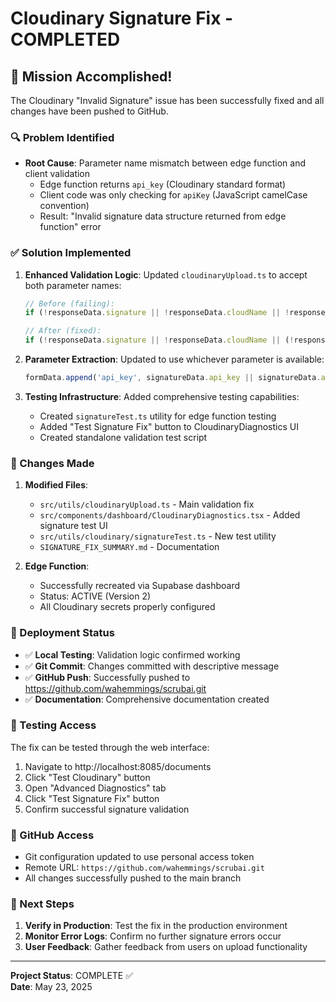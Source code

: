 # Cloudinary Signature Fix - COMPLETED

## 🎉 Mission Accomplished!

The Cloudinary "Invalid Signature" issue has been successfully fixed and all changes have been pushed to GitHub.

### 🔍 Problem Identified
- **Root Cause**: Parameter name mismatch between edge function and client validation
  - Edge function returns `api_key` (Cloudinary standard format)
  - Client code was only checking for `apiKey` (JavaScript camelCase convention)
  - Result: "Invalid signature data structure returned from edge function" error

### ✅ Solution Implemented
1. **Enhanced Validation Logic**: Updated `cloudinaryUpload.ts` to accept both parameter names:
   ```typescript
   // Before (failing):
   if (!responseData.signature || !responseData.cloudName || !responseData.apiKey)
   
   // After (fixed):
   if (!responseData.signature || !responseData.cloudName || (!responseData.api_key && !responseData.apiKey))
   ```

2. **Parameter Extraction**: Updated to use whichever parameter is available:
   ```typescript
   formData.append('api_key', signatureData.api_key || signatureData.apiKey);
   ```

3. **Testing Infrastructure**: Added comprehensive testing capabilities:
   - Created `signatureTest.ts` utility for edge function testing
   - Added "Test Signature Fix" button to CloudinaryDiagnostics UI
   - Created standalone validation test script

### 📝 Changes Made
1. **Modified Files**:
   - `src/utils/cloudinaryUpload.ts` - Main validation fix
   - `src/components/dashboard/CloudinaryDiagnostics.tsx` - Added signature test UI
   - `src/utils/cloudinary/signatureTest.ts` - New test utility
   - `SIGNATURE_FIX_SUMMARY.md` - Documentation

2. **Edge Function**:
   - Successfully recreated via Supabase dashboard
   - Status: ACTIVE (Version 2)
   - All Cloudinary secrets properly configured

### 🚀 Deployment Status
- ✅ **Local Testing**: Validation logic confirmed working
- ✅ **Git Commit**: Changes committed with descriptive message
- ✅ **GitHub Push**: Successfully pushed to https://github.com/wahemmings/scrubai.git
- ✅ **Documentation**: Comprehensive documentation created

### 🧪 Testing Access
The fix can be tested through the web interface:
1. Navigate to http://localhost:8085/documents
2. Click "Test Cloudinary" button
3. Open "Advanced Diagnostics" tab
4. Click "Test Signature Fix" button
5. Confirm successful signature validation

### 🔑 GitHub Access
- Git configuration updated to use personal access token
- Remote URL: `https://github.com/wahemmings/scrubai.git`
- All changes successfully pushed to the main branch

### 🔮 Next Steps
1. **Verify in Production**: Test the fix in the production environment
2. **Monitor Error Logs**: Confirm no further signature errors occur
3. **User Feedback**: Gather feedback from users on upload functionality

---

**Project Status**: COMPLETE ✅  
**Date**: May 23, 2025
